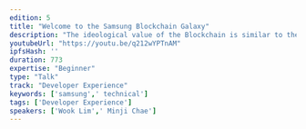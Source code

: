 ```yaml
---
edition: 5
title: "Welcome to the Samsung Blockchain Galaxy"
description: "The ideological value of the Blockchain is similar to the chracteristics of Blockchain technology itself. Both the real world as well as the technology are both creating and inspiring new values to communicate to one another. At DevCon5, we look forward to sharing Samsung's vision of Blockchain along with its technical features. We'll explains the background of Samsung Blockchain Keystore launch from a security perspective along with why Ethereum was the first choice for solving the security and tech challenges many face. We'll also look at how the Ethreum ecosystem has allowed Samsung to strategize our blockchain strategy when it comes to regional launch selections, vertical segments, and future roadmap. Samsung would also like to share our market leadership by voicing why we, as the global OEM leader for smartphones, are making the leap into the Blockchain community by making SDK's available for developers and welcoming developers to embrace the platform from a mobile perspective. and welcoming them to partner with us and create amazing decentralized applications. Our scale and market position combined with the dev community's insight and know-how will be very exciting!"
youtubeUrl: "https://youtu.be/q212wYPTnAM"
ipfsHash: ''
duration: 773
expertise: "Beginner"
type: "Talk"
track: "Developer Experience"
keywords: ['samsung',' technical']
tags: ['Developer Experience']
speakers: ['Wook Lim',' Minji Chae']
---
```

